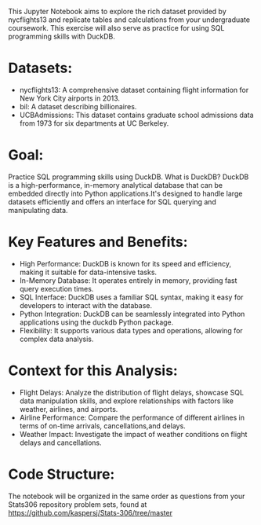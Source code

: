 This Jupyter Notebook aims to explore the rich dataset provided by nycflights13 and replicate tables and calculations from your undergraduate coursework. This exercise will also serve as practice for using SQL programming skills with DuckDB.
# Datasets:
 - nycflights13: A comprehensive dataset containing flight information for New York City airports in 2013.
 - bil: A dataset describing billionaires.
 - UCBAdmissions: This dataset contains graduate school admissions data from 1973 for six departments at UC Berkeley.
# Goal:
Practice SQL programming skills using DuckDB.
What is DuckDB?
DuckDB is a high-performance, in-memory analytical database that can be embedded directly into Python applications.It's designed to handle large datasets efficiently and offers an interface for SQL querying and manipulating data.
# Key Features and Benefits:
 -	High Performance: DuckDB is known for its speed and efficiency, making it suitable for data-intensive tasks.
 -	In-Memory Database: It operates entirely in memory, providing fast query execution times.
 -	SQL Interface: DuckDB uses a familiar SQL syntax, making it easy for developers to interact with the database.
 -	Python Integration: DuckDB can be seamlessly integrated into Python applications using the duckdb Python package.
 -	Flexibility: It supports various data types and operations, allowing for complex data analysis.
# Context for this Analysis:
 -	Flight Delays: Analyze the distribution of flight delays, showcase SQL data manipulation skills, and explore relationships with factors like weather, airlines, and airports.
 -	Airline Performance: Compare the performance of different airlines in terms of on-time arrivals, cancellations,and delays.
 -	Weather Impact: Investigate the impact of weather conditions on flight delays and cancellations.
# Code Structure:
The notebook will be organized in the same order as questions from your Stats306 repository problem sets, found at https://github.com/kaspersj/Stats-306/tree/master

